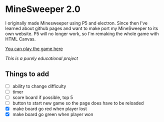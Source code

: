 # MineSweeper 2.0

I originally made Minesweeper using P5 and electron. Since then I've learned
about github pages and want to make port my MineSweeper to its own website.
P5 will no longer work, so I'm remaking the whole game with HTML Canvas.


[You can play the game here](ahl96.github.com/Minsweeper)

*This is a purely educational project*

## Things to add
- [ ] ability to change difficulty
- [ ] timer
- [ ] score board if possible, top 5
- [ ] button to start new game so the page does have to be reloaded
- [x] make board go red when player lost
- [x] make board go green when player won
